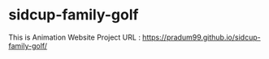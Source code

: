 # sidcup-family-golf
This is Animation Website Project
URL : https://pradum99.github.io/sidcup-family-golf/
